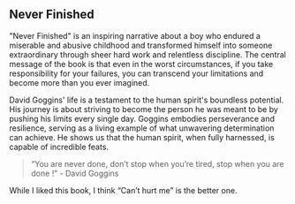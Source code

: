 ## Never Finished

"Never Finished" is an inspiring narrative about a boy who endured a miserable and abusive childhood and transformed himself into someone extraordinary through sheer hard work and relentless discipline. The central message of the book is that even in the worst circumstances, if you take responsibility for your failures, you can transcend your limitations and become more than you ever imagined.

David Goggins' life is a testament to the human spirit's boundless potential. His journey is about striving to become the person he was meant to be by pushing his limits every single day. Goggins embodies perseverance and resilience, serving as a living example of what unwavering determination can achieve. He shows us that the human spirit, when fully harnessed, is capable of incredible feats.

> “You are never done, don’t stop when you’re tired, stop when you are done !” - David Goggins

While I liked this book, I think “Can’t hurt me” is the better one.

